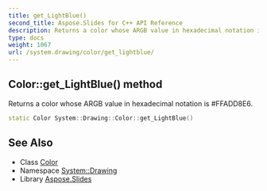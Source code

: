 ```yaml
---
title: get_LightBlue()
second_title: Aspose.Slides for C++ API Reference
description: Returns a color whose ARGB value in hexadecimal notation is #FFADD8E6.
type: docs
weight: 1067
url: /system.drawing/color/get_lightblue/
---
```

## Color::get_LightBlue() method


Returns a color whose ARGB value in hexadecimal notation is #FFADD8E6.

```cpp
static Color System::Drawing::Color::get_LightBlue()
```

## See Also

* Class [Color](../)
* Namespace [System::Drawing](../../)
* Library [Aspose.Slides](../../../)